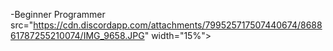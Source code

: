 -Beginner Programmer
src="https://cdn.discordapp.com/attachments/799525717507440674/868861787255210074/IMG_9658.JPG" width="15%"></img> 
<!---
beatbee/beatbee is a ✨ special ✨ repository because its `README.md` (this file) appears on your GitHub profile.
You can click the Preview link to take a look at your changes.
--->
